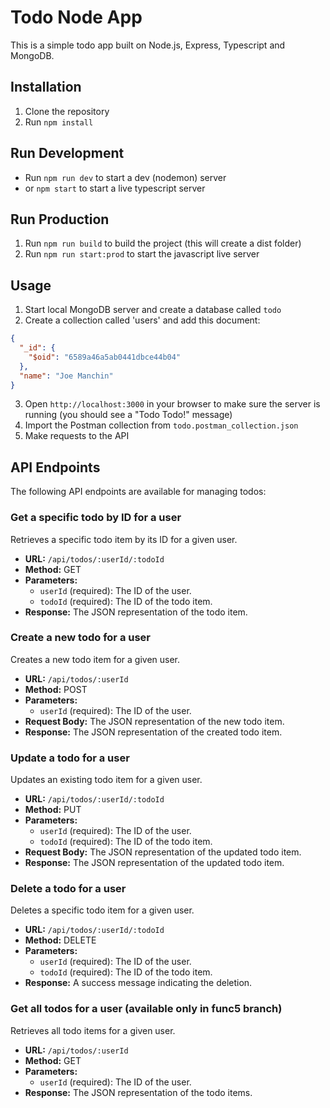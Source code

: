 # Todo Node App

This is a simple todo app built on Node.js, Express, Typescript and MongoDB.

## Installation
1. Clone the repository
2. Run `npm install`

## Run Development
- Run `npm run dev` to start a dev (nodemon) server
- or `npm start` to start a live typescript server

## Run Production
1. Run `npm run build` to build the project (this will create a dist folder)
2. Run `npm run start:prod` to start the javascript live server

## Usage
1. Start local MongoDB server and create a database called `todo`
2. Create a collection called 'users' and add this document:
```json
{
  "_id": {
    "$oid": "6589a46a5ab0441dbce44b04"
  },
  "name": "Joe Manchin"
}
```
3. Open `http://localhost:3000` in your browser to make sure the server is running (you should see a "Todo Todo!" message)
4. Import the Postman collection from `todo.postman_collection.json`
5. Make requests to the API

## API Endpoints

The following API endpoints are available for managing todos:

### Get a specific todo by ID for a user

Retrieves a specific todo item by its ID for a given user.

- **URL:** `/api/todos/:userId/:todoId`
- **Method:** GET
- **Parameters:**
  - `userId` (required): The ID of the user.
  - `todoId` (required): The ID of the todo item.
- **Response:** The JSON representation of the todo item.

### Create a new todo for a user

Creates a new todo item for a given user.

- **URL:** `/api/todos/:userId`
- **Method:** POST
- **Parameters:**
  - `userId` (required): The ID of the user.
- **Request Body:** The JSON representation of the new todo item.
- **Response:** The JSON representation of the created todo item.

### Update a todo for a user

Updates an existing todo item for a given user.

- **URL:** `/api/todos/:userId/:todoId`
- **Method:** PUT
- **Parameters:**
  - `userId` (required): The ID of the user.
  - `todoId` (required): The ID of the todo item.
- **Request Body:** The JSON representation of the updated todo item.
- **Response:** The JSON representation of the updated todo item.

### Delete a todo for a user

Deletes a specific todo item for a given user.

- **URL:** `/api/todos/:userId/:todoId`
- **Method:** DELETE
- **Parameters:**
  - `userId` (required): The ID of the user.
  - `todoId` (required): The ID of the todo item.
- **Response:** A success message indicating the deletion.

### Get all todos for a user (available only in func5 branch)

Retrieves all todo items for a given user.

- **URL:** `/api/todos/:userId`
- **Method:** GET
- **Parameters:**
  - `userId` (required): The ID of the user.
- **Response:** The JSON representation of the todo items.

